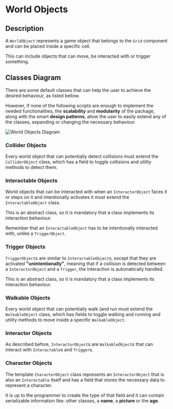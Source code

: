 # World Objects

## Description

A `WorldObject` represents a game object that belongs to the `Grid` component and can be placed inside a specific cell.

This can include objects that can move, be interacted with or trigger something.

## Classes Diagram

There are some default classes that can help the user to achieve the desired behaviour, as listed bellow.

However, if none of the following scripts are enough to implement the needed functionalities, the **scalability** and **modularity** of the package, along with the smart **design patterns**, allow the user to easily extend any of the classes, expanding or changing the necessary behaviour.

![World Objects Diagram](../images/WorldObjectsDiagram.png)

### Collider Objects

Every world object that can potentially detect collisions must extend the `ColliderObject` class, which has a field to toggle collisions and utility methods to detect them.

### Interactable Objects

World objects that can be interacted with when an `InteractorObject` faces it or steps on it and intentionally activates it must extend the `InteractableObject` class.

This is an abstract class, so it is mandatory that a class implements its interaction behaviour.

Remember that an `InteractableObject` has to be intentionally interacted with, unlike a `TriggerObject`.

### Trigger Objects

`TriggerObject`s are similar to `InteractableObject`s, except that they are activated **"unintentionally"**, meaning that if a collision is detected between a `InteractorObject` and a `Trigger`, the interaction is automatically handled.

This is an abstract class, so it is mandatory that a class implements its interaction behaviour.

### Walkable Objects

Every world object that can potentially walk (and run must extend the `WalkableObject` class, which has fields to toggle walking and running and utility methods to move inside a specific `WalkableObject`.

### Interactor Objects

As described before, `InteractorObject`s are `WalkableObject`s that can interact with `Interactable`s and `Trigger`s.

### Character Objects

The template `CharacterObject` class represents an `InteractorObject` that is also an `Interactable` itself and has a field that stores the necessary data to represent a character.

It is up to the programmer to create the type of that field and it can contain serializable information like: other classes, a **name**, a **picture** or the **age**.
